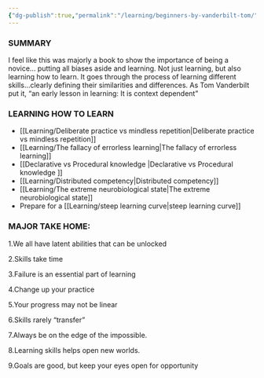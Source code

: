 ```yaml
---
{"dg-publish":true,"permalink":"/learning/beginners-by-vanderbilt-tom/"}
---
```


### SUMMARY 
I feel like this was majorly a book to show the importance of being a novice… putting all biases aside and learning. Not just learning, but also learning how to learn. It goes through the process of learning different skills…clearly defining their similarities and differences. As Tom Vanderbilt put it, “an early lesson in learning: It is context dependent”

### LEARNING HOW TO LEARN
- [[Learning/Deliberate practice vs mindless repetition\|Deliberate practice vs mindless repetition]] 
- [[Learning/The fallacy of errorless learning\|The fallacy of errorless learning]] 
- [[Declarative vs Procedural knowledge \|Declarative vs Procedural knowledge ]]
- [[Learning/Distributed competency\|Distributed competency]] 
- [[Learning/The extreme neurobiological state\|The extreme neurobiological state]] 
- Prepare for a [[Learning/steep learning curve\|steep learning curve]] 

### MAJOR TAKE HOME:

1.We all have latent abilities that can be unlocked

2.Skills take time

3.Failure is an essential part of learning

4.Change up your practice

5.Your progress may not be linear

6.Skills rarely “transfer”

7.Always be on the edge of the impossible.

8.Learning skills helps open new worlds.

9.Goals are good, but keep your eyes open for opportunity
